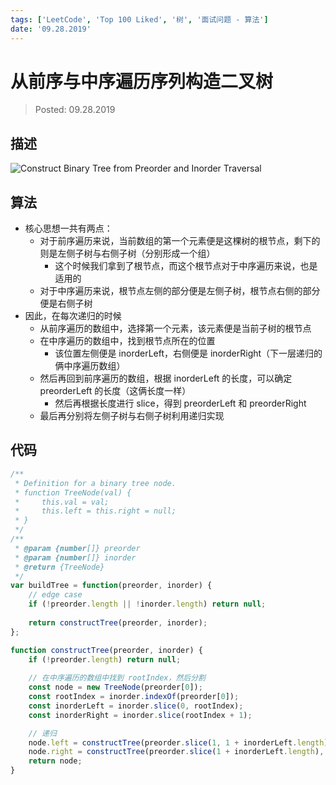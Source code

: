 ```yaml
---
tags: ['LeetCode', 'Top 100 Liked', '树', '面试问题 - 算法']
date: '09.28.2019'
---
```


# 从前序与中序遍历序列构造二叉树

> Posted: 09.28.2019

<Tag />

## 描述

![Construct Binary Tree from Preorder and Inorder Traversal](/constructBST.png)

## 算法

- 核心思想一共有两点：
  - 对于前序遍历来说，当前数组的第一个元素便是这棵树的根节点，剩下的则是左侧子树与右侧子树（分别形成一个组）
    - 这个时候我们拿到了根节点，而这个根节点对于中序遍历来说，也是适用的
  - 对于中序遍历来说，根节点左侧的部分便是左侧子树，根节点右侧的部分便是右侧子树
- 因此，在每次递归的时候
  - 从前序遍历的数组中，选择第一个元素，该元素便是当前子树的根节点
  - 在中序遍历的数组中，找到根节点所在的位置
    - 该位置左侧便是 inorderLeft，右侧便是 inorderRight（下一层递归的俩中序遍历数组）
  - 然后再回到前序遍历的数组，根据 inorderLeft 的长度，可以确定 preorderLeft 的长度（这俩长度一样）
    - 然后再根据长度进行 slice，得到 preorderLeft 和 preorderRight
  - 最后再分别将左侧子树与右侧子树利用递归实现

## 代码

```javascript
/**
 * Definition for a binary tree node.
 * function TreeNode(val) {
 *     this.val = val;
 *     this.left = this.right = null;
 * }
 */
/**
 * @param {number[]} preorder
 * @param {number[]} inorder
 * @return {TreeNode}
 */
var buildTree = function(preorder, inorder) {
    // edge case
    if (!preorder.length || !inorder.length) return null;
    
    return constructTree(preorder, inorder);
};

function constructTree(preorder, inorder) {
    if (!preorder.length) return null;
    
    // 在中序遍历的数组中找到 rootIndex，然后分割
    const node = new TreeNode(preorder[0]);
    const rootIndex = inorder.indexOf(preorder[0]);
    const inorderLeft = inorder.slice(0, rootIndex);
    const inorderRight = inorder.slice(rootIndex + 1);

    // 递归
    node.left = constructTree(preorder.slice(1, 1 + inorderLeft.length), inorderLeft);
    node.right = constructTree(preorder.slice(1 + inorderLeft.length), inorderRight);
    return node;
}
```

<Disqus />